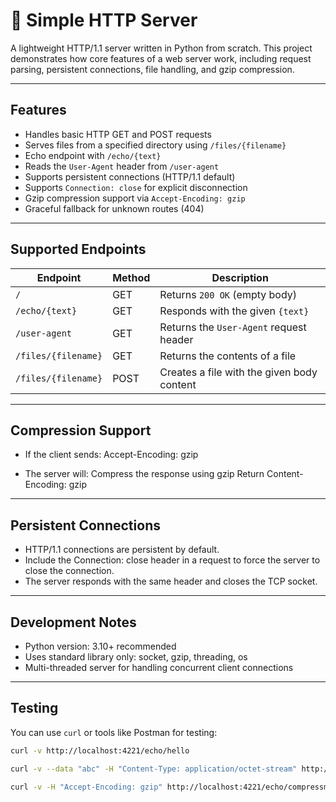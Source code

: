 # 🧭 Simple HTTP Server

A lightweight HTTP/1.1 server written in Python from scratch. This project demonstrates how core features of a web server work, including request parsing, persistent connections, file handling, and gzip compression.

---

## Features

- Handles basic HTTP GET and POST requests
- Serves files from a specified directory using `/files/{filename}`
- Echo endpoint with `/echo/{text}`
- Reads the `User-Agent` header from `/user-agent`
- Supports persistent connections (HTTP/1.1 default)
- Supports `Connection: close` for explicit disconnection
- Gzip compression support via `Accept-Encoding: gzip`
- Graceful fallback for unknown routes (404)

---

## Supported Endpoints

| Endpoint            | Method | Description                                |
| ------------------- | ------ | ------------------------------------------ |
| `/`                 | GET    | Returns `200 OK` (empty body)              |
| `/echo/{text}`      | GET    | Responds with the given `{text}`           |
| `/user-agent`       | GET    | Returns the `User-Agent` request header    |
| `/files/{filename}` | GET    | Returns the contents of a file             |
| `/files/{filename}` | POST   | Creates a file with the given body content |


---

## Compression Support

- If the client sends:
    Accept-Encoding: gzip

- The server will:
    Compress the response using gzip
    Return Content-Encoding: gzip

---

## Persistent Connections

- HTTP/1.1 connections are persistent by default.
- Include the Connection: close header in a request to force the server to close the connection.
- The server responds with the same header and closes the TCP socket.

---

## Development Notes

- Python version: 3.10+ recommended
- Uses standard library only: socket, gzip, threading, os
- Multi-threaded server for handling concurrent client connections

---

## Testing

You can use `curl` or tools like Postman for testing:

```bash
curl -v http://localhost:4221/echo/hello

curl -v --data "abc" -H "Content-Type: application/octet-stream" http://localhost:4221/files/sample.txt

curl -v -H "Accept-Encoding: gzip" http://localhost:4221/echo/compressme




  
